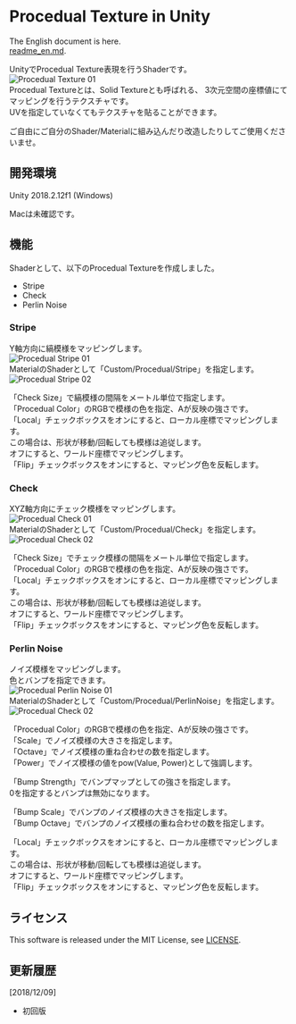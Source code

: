 # Procedual Texture in Unity

The English document is here.    
[readme_en.md](./readme_en.md).  

UnityでProcedual Texture表現を行うShaderです。    
![Procedual Texture 01](./images/procedual_01.jpg)    
Procedual Textureとは、Solid Textureとも呼ばれる、
3次元空間の座標値にてマッピングを行うテクスチャです。    
UVを指定していなくてもテクスチャを貼ることができます。    

ご自由にご自分のShader/Materialに組み込んだり改造したりしてご使用くださいませ。    

## 開発環境

Unity 2018.2.12f1 (Windows)

Macは未確認です。    

## 機能

Shaderとして、以下のProcedual Textureを作成しました。    

* Stripe
* Check
* Perlin Noise

### Stripe

Y軸方向に縞模様をマッピングします。    
![Procedual Stripe 01](./images/procedual_stripe_01.jpg)    
MaterialのShaderとして「Custom/Procedual/Stripe」を指定します。    
![Procedual Stripe 02](./images/procedual_stripe_02.png)    

「Check Size」で縞模様の間隔をメートル単位で指定します。    
「Procedual Color」のRGBで模様の色を指定、Aが反映の強さです。    
「Local」チェックボックスをオンにすると、ローカル座標でマッピングします。    
この場合は、形状が移動/回転しても模様は追従します。    
オフにすると、ワールド座標でマッピングします。    
「Flip」チェックボックスをオンにすると、マッピング色を反転します。    

### Check

XYZ軸方向にチェック模様をマッピングします。    
![Procedual Check 01](./images/procedual_check_01.jpg)    
MaterialのShaderとして「Custom/Procedual/Check」を指定します。    
![Procedual Check 02](./images/procedual_check_02.png)    

「Check Size」でチェック模様の間隔をメートル単位で指定します。    
「Procedual Color」のRGBで模様の色を指定、Aが反映の強さです。    
「Local」チェックボックスをオンにすると、ローカル座標でマッピングします。    
この場合は、形状が移動/回転しても模様は追従します。    
オフにすると、ワールド座標でマッピングします。    
「Flip」チェックボックスをオンにすると、マッピング色を反転します。    

### Perlin Noise

ノイズ模様をマッピングします。    
色とバンプを指定できます。    
![Procedual Perlin Noise 01](./images/procedual_PerlinNoise_01.jpg)    
MaterialのShaderとして「Custom/Procedual/PerlinNoise」を指定します。    
![Procedual Check 02](./images/procedual_PerlinNoise_02.png)    

「Procedual Color」のRGBで模様の色を指定、Aが反映の強さです。    
「Scale」でノイズ模様の大きさを指定します。    
「Octave」でノイズ模様の重ね合わせの数を指定します。    
「Power」でノイズ模様の値をpow(Value, Power)として強調します。    

「Bump Strength」でバンプマップとしての強さを指定します。    
0を指定するとバンプは無効になります。    

「Bump Scale」でバンプのノイズ模様の大きさを指定します。    
「Bump Octave」でバンプのノイズ模様の重ね合わせの数を指定します。    

「Local」チェックボックスをオンにすると、ローカル座標でマッピングします。    
この場合は、形状が移動/回転しても模様は追従します。    
オフにすると、ワールド座標でマッピングします。    
「Flip」チェックボックスをオンにすると、マッピング色を反転します。    

## ライセンス  

This software is released under the MIT License, see [LICENSE](./LICENSE).  

## 更新履歴

[2018/12/09]    
* 初回版


